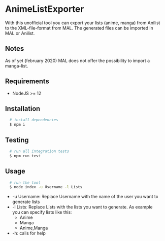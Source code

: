# AnimeListExporter
With this unofficial tool you can export your lists (anime, manga) from Anilist to the XML-file-format from MAL. The generated files can be imported in MAL or Anilist.

## Notes
As of yet (february 2020) MAL does not offer the possibility to import a manga-list.

## Requirements
- NodeJS >= 12

## Installation
```bash
  # install dependencies
  $ npm i
```
## Testing
```bash
  # run all integration tests
  $ npm run test
```

## Usage
```bash
  # run the tool
  $ node index -u Username -l Lists
```
- -u Username: Replace Username with the name of the user you want to generate lists
- -l Lists: Replace Lists with the lists you want to generate. As example you can specify lists like this:
  - Anime
  - Manga
  - Anime,Manga
- -h: calls for help